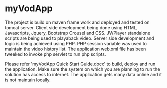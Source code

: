 # myVodApp
The project is build on maven frame work and deployed and tested on tomcat server.
Client side development being done using HTML, Javascripts, Jquery, Bootstrap Crousel and CSS. JWPlayer standalone scripts are being used to playaback video.
Server side development and logic is being achieved using PHP. PHP session variable was used to maintain the video history list.
The application web.xml file has been tweeked to invoke php servlet to run php scripts.

Please refer 'myVodApp Quick Start Guide.docx' to build, deploy and run the application. Make sure the system on which you are planning to run the solution has access to internet. The application gets many data online and it is not maintain locally.
